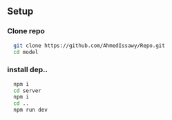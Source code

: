 ## Setup
### Clone repo
```bash
  git clone https://github.com/AhmedIssawy/Repo.git
  cd model
```

### install dep..
```bash
  npm i
  cd server
  npm i
  cd ..
  npm run dev
```
